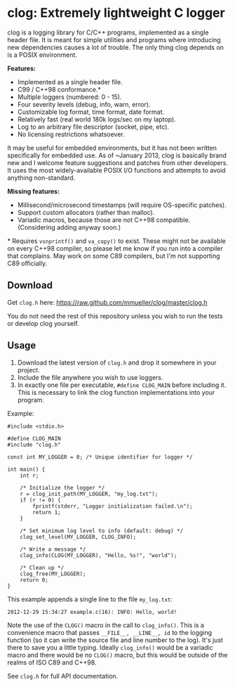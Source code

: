 clog: Extremely lightweight C logger
====================================

clog is a logging library for C/C++ programs, implemented as a single header
file.  It is meant for simple utilities and programs where introducing new
dependencies causes a lot of trouble.  The only thing clog depends on is a
POSIX environment.

**Features:**

* Implemented as a single header file.
* C99 / C++98 conformance.\*
* Multiple loggers (numbered: 0 - 15).
* Four severity levels (debug, info, warn, error).
* Customizable log format, time format, date format.
* Relatively fast (real world 180k logs/sec on my laptop).
* Log to an arbitrary file descriptor (socket, pipe, etc).
* No licensing restrictions whatsoever.

It may be useful for embedded environments, but it has not been written
specifically for embedded use.  As of ~January 2013, clog is basically brand
new and I welcome feature suggestions and patches from other developers.  It
uses the most widely-available POSIX I/O functions and attempts to avoid
anything non-standard.

**Missing features:**

* Millisecond/microsecond timestamps (will require OS-specific patches).
* Support custom allocators (rather than malloc).
* Variadic macros, because those are not C++98 compatible. (Considering adding
  anyway soon.)

\* Requires `vsnprintf()` and `va_copy()` to exist. These might not be
   available on every C++98 compiler, so please let me know if you run into a
   compiler that complains. May work on some C89 compilers, but I'm not
   supporting C89 officially.

Download
--------

Get `clog.h` here:
https://raw.github.com/mmueller/clog/master/clog.h

You do not need the rest of this repository unless you wish to run the tests
or develop clog yourself.

Usage
-----

1. Download the latest version of `clog.h` and drop it somewhere in your
   project.
2. Include the file anywhere you wish to use loggers.
3. In exactly one file per executable, `#define CLOG_MAIN` before including
   it.  This is necessary to link the clog function implementations into your
   program.

Example:

    #include <stdio.h>
    
    #define CLOG_MAIN
    #include "clog.h"
    
    const int MY_LOGGER = 0; /* Unique identifier for logger */
    
    int main() {
        int r;

        /* Initialize the logger */
        r = clog_init_path(MY_LOGGER, "my_log.txt");
        if (r != 0) {
            fprintf(stderr, "Logger initialization failed.\n");
            return 1;
        }

        /* Set minimum log level to info (default: debug) */
        clog_set_level(MY_LOGGER, CLOG_INFO);

        /* Write a message */
        clog_info(CLOG(MY_LOGGER), "Hello, %s!", "world");

        /* Clean up */
        clog_free(MY_LOGGER);
        return 0;
    }

This example appends a single line to the file `my_log.txt`:

    2012-12-29 15:34:27 example.c(16): INFO: Hello, world!

Note the use of the `CLOG()` macro in the call to `clog_info()`.  This is a
convenience macro that passes `__FILE__, __LINE__, id` to the logging function
(so it can write the source file and line number to the log).  It's just there
to save you a little typing.  Ideally `clog_info()` would be a variadic macro
and there would be no `CLOG()` macro, but this would be outside of the realms
of ISO C89 and C++98.

See `clog.h` for full API documentation.

